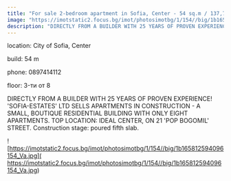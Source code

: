 ```yaml
---
title: "For sale 2-bedroom apartment in Sofia, Center - 54 sq.m / 137,795 EUR :: imot.bg Ad"
image: "https://imotstatic2.focus.bg/imot/photosimotbg/1/154//big/1b165812594096154_KQ.jpg"
description: "DIRECTLY FROM A BUILDER WITH 25 YEARS OF PROVEN EXPERIENCE! 'SOFIA-ESTATES' LTD SELLS APARTMENTS IN CONSTRUCTION - A SMALL, BOUTIQUE RESIDENTIAL BUILDING WITH ONLY EIGHT APARTMENTS. TOP LOCATION: IDEAL CENTER, ON 21 'POP BOGOMIL' STREET. Construction stage: poured fifth slab."
---
```


location: City of Sofia, Center

build: 54 m

phone: 0897414112

floor: 3-ти от 8

DIRECTLY FROM A BUILDER WITH 25 YEARS OF PROVEN EXPERIENCE! 'SOFIA-ESTATES' LTD SELLS APARTMENTS IN CONSTRUCTION - A SMALL, BOUTIQUE RESIDENTIAL BUILDING WITH ONLY EIGHT APARTMENTS. TOP LOCATION: IDEAL CENTER, ON 21 'POP BOGOMIL' STREET. Construction stage: poured fifth slab.


![https://imotstatic2.focus.bg/imot/photosimotbg/1/154//big/1b165812594096154_Va.jpg]( https://imotstatic2.focus.bg/imot/photosimotbg/1/154//big/1b165812594096154_Va.jpg)


